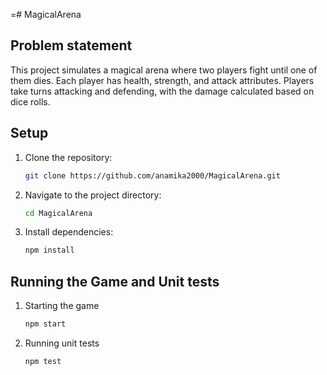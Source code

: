 =# MagicalArena

## Problem statement

This project simulates a magical arena where two players fight until one of them dies. Each player has health, strength, and attack attributes. Players take turns attacking and defending, with the damage calculated based on dice rolls.

## Setup

1. Clone the repository:
    ```bash
    git clone https://github.com/anamika2000/MagicalArena.git
    ```

2. Navigate to the project directory:
    ```bash
    cd MagicalArena
    ```

3. Install dependencies:
    ```bash
    npm install
    ```

## Running the Game and Unit tests

1. Starting the game

    ```bash
    npm start
    ```

2. Running unit tests
    ```bash
    npm test
    ```
